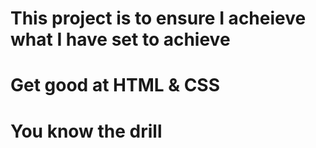 # This project is to ensure I acheieve what I have set to achieve
# Get good at HTML & CSS
# You know the drill